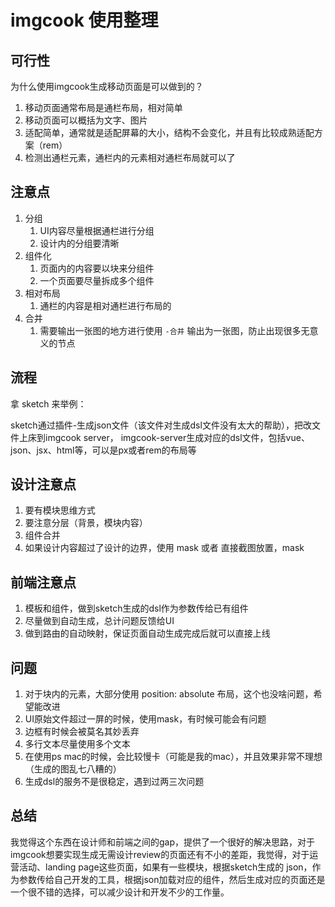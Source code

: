 # imgcook 使用整理

## 可行性

为什么使用imgcook生成移动页面是可以做到的？

1. 移动页面通常布局是通栏布局，相对简单
2. 移动页面可以概括为文字、图片
3. 适配简单，通常就是适配屏幕的大小，结构不会变化，并且有比较成熟适配方案（rem）
4. 检测出通栏元素，通栏内的元素相对通栏布局就可以了

## 注意点

1. 分组
    1. UI内容尽量根据通栏进行分组
    2. 设计内的分组要清晰
2. 组件化
    1. 页面内的内容要以块来分组件
    2. 一个页面要尽量拆成多个组件
3. 相对布局
    1. 通栏的内容是相对通栏进行布局的
4. 合并
    1. 需要输出一张图的地方进行使用 `-合并` 输出为一张图，防止出现很多无意义的节点


## 流程

拿 sketch 来举例：

sketch通过插件-生成json文件（该文件对生成dsl文件没有太大的帮助），把改文件上床到imgcook server， imgcook-server生成对应的dsl文件，包括vue、json、jsx、html等，可以是px或者rem的布局等

## 设计注意点
1. 要有模块思维方式
2. 要注意分层（背景，模块内容）
3. 组件合并
4. 如果设计内容超过了设计的边界，使用 mask 或者 直接截图放置，mask

## 前端注意点
1. 模板和组件，做到sketch生成的dsl作为参数传给已有组件
2. 尽量做到自动生成，总计问题反馈给UI
3. 做到路由的自动映射，保证页面自动生成完成后就可以直接上线

## 问题
1. 对于块内的元素，大部分使用 position: absolute 布局，这个也没啥问题，希望能改进
2. UI原始文件超过一屏的时候，使用mask，有时候可能会有问题
3. 边框有时候会被莫名其妙丢弃
4. 多行文本尽量使用多个文本
5. 在使用ps mac的时候，会比较慢卡（可能是我的mac），并且效果非常不理想（生成的图乱七八糟的）
6. 生成dsl的服务不是很稳定，遇到过两三次问题


## 总结

我觉得这个东西在设计师和前端之间的gap，提供了一个很好的解决思路，对于imgcook想要实现生成无需设计review的页面还有不小的差距，我觉得，对于运营活动、landing page这些页面，如果有一些模块，根据sketch生成的 json，作为参数传给自己开发的工具，根据json加载对应的组件，然后生成对应的页面还是一个很不错的选择，可以减少设计和开发不少的工作量。







